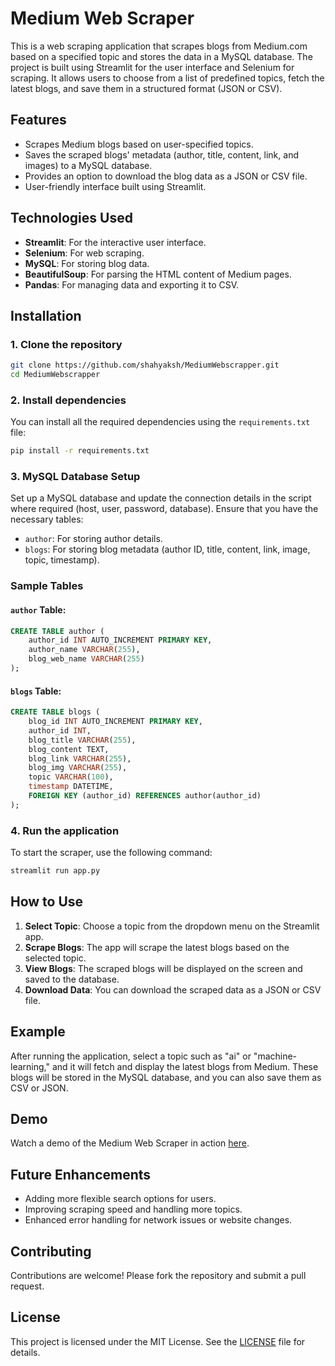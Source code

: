 # Medium Web Scraper

This is a web scraping application that scrapes blogs from Medium.com based on a specified topic and stores the data in a MySQL database. The project is built using Streamlit for the user interface and Selenium for scraping. It allows users to choose from a list of predefined topics, fetch the latest blogs, and save them in a structured format (JSON or CSV).

## Features
- Scrapes Medium blogs based on user-specified topics.
- Saves the scraped blogs' metadata (author, title, content, link, and images) to a MySQL database.
- Provides an option to download the blog data as a JSON or CSV file.
- User-friendly interface built using Streamlit.

## Technologies Used
- **Streamlit**: For the interactive user interface.
- **Selenium**: For web scraping.
- **MySQL**: For storing blog data.
- **BeautifulSoup**: For parsing the HTML content of Medium pages.
- **Pandas**: For managing data and exporting it to CSV.

## Installation

### 1. Clone the repository
```bash
git clone https://github.com/shahyaksh/MediumWebscrapper.git
cd MediumWebscrapper
```

### 2. Install dependencies
You can install all the required dependencies using the `requirements.txt` file:
```bash
pip install -r requirements.txt
```

### 3. MySQL Database Setup
Set up a MySQL database and update the connection details in the script where required (host, user, password, database). Ensure that you have the necessary tables:
- `author`: For storing author details.
- `blogs`: For storing blog metadata (author ID, title, content, link, image, topic, timestamp).

### Sample Tables
#### `author` Table:
```sql
CREATE TABLE author (
    author_id INT AUTO_INCREMENT PRIMARY KEY,
    author_name VARCHAR(255),
    blog_web_name VARCHAR(255)
);
```

#### `blogs` Table:
```sql
CREATE TABLE blogs (
    blog_id INT AUTO_INCREMENT PRIMARY KEY,
    author_id INT,
    blog_title VARCHAR(255),
    blog_content TEXT,
    blog_link VARCHAR(255),
    blog_img VARCHAR(255),
    topic VARCHAR(100),
    timestamp DATETIME,
    FOREIGN KEY (author_id) REFERENCES author(author_id)
);
```

### 4. Run the application
To start the scraper, use the following command:
```bash
streamlit run app.py
```

## How to Use

1. **Select Topic**: Choose a topic from the dropdown menu on the Streamlit app.
2. **Scrape Blogs**: The app will scrape the latest blogs based on the selected topic.
3. **View Blogs**: The scraped blogs will be displayed on the screen and saved to the database.
4. **Download Data**: You can download the scraped data as a JSON or CSV file.

## Example
After running the application, select a topic such as "ai" or "machine-learning," and it will fetch and display the latest blogs from Medium. These blogs will be stored in the MySQL database, and you can also save them as CSV or JSON.

## Demo

Watch a demo of the Medium Web Scraper in action [here](https://drive.google.com/file/d/1Ecotjtb7j1wJQaX_wI-dEmJ5Q1hyicWY/view?usp=drive_link).

## Future Enhancements
- Adding more flexible search options for users.
- Improving scraping speed and handling more topics.
- Enhanced error handling for network issues or website changes.

## Contributing
Contributions are welcome! Please fork the repository and submit a pull request.

## License
This project is licensed under the MIT License. See the [LICENSE](LICENSE) file for details.

